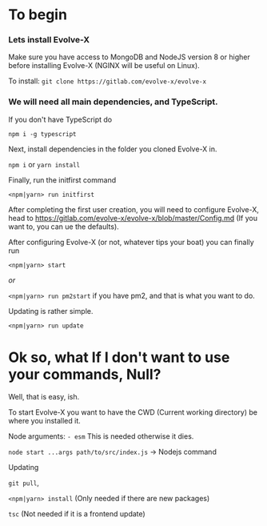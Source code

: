 # To begin

### Lets install Evolve-X

Make sure you have access to MongoDB and NodeJS version 8 or higher before installing Evolve-X (NGINX will be useful on Linux).

To install: `git clone https://gitlab.com/evolve-x/evolve-x`

### We will need all main dependencies, and TypeScript.

If you don't have TypeScript do

`npm i -g typescript`

Next, install dependencies in the folder you cloned Evolve-X in.

`npm i` or `yarn install`

Finally, run the initfirst command

`<npm|yarn> run initfirst`

After completing the first user creation, you will need to configure Evolve-X, head to https://gitlab.com/evolve-x/evolve-x/blob/master/Config.md (If you want to, you can ue the defaults).

After configuring Evolve-X (or not, whatever tips your boat) you can finally run

`<npm|yarn> start`

*or*

`<npm|yarn> run pm2start` if you have pm2, and that is what you want to do.

Updating is rather simple.

`<npm|yarn> run update`

# Ok so, what If I don't want to use your commands, Null?

Well, that is easy, ish.

To start Evolve-X you want to have the CWD (Current working directory) be where you installed it.

Node arguments: `- esm` This is needed otherwise it dies.

`node start ...args path/to/src/index.js` -> Nodejs command

Updating

`git pull`,

`<npm|yarn> install` (Only needed if there are new packages)

`tsc` (Not needed if it is a frontend update)
